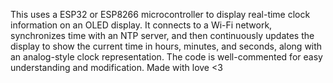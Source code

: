 This uses a ESP32 or ESP8266 microcontroller to display real-time clock information on an OLED display. It connects to a Wi-Fi network, synchronizes time with an NTP server, and then continuously updates the display to show the current time in hours, minutes, and seconds, along with an analog-style clock representation. The code is well-commented for easy understanding and modification. 
Made with love <3
